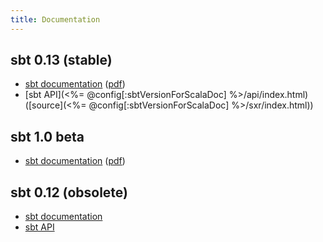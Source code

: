```yaml
---
title: Documentation
---
```


sbt 0.13 (stable)
-----------------

- [sbt documentation](0.13/docs/index.html) ([pdf](0.13/docs/sbt-reference.pdf))
- [sbt API](<%= @config[:sbtVersionForScalaDoc] %>/api/index.html) ([source](<%= @config[:sbtVersionForScalaDoc] %>/sxr/index.html))

sbt 1.0 beta
------------

- [sbt documentation](1.0/docs/index.html) ([pdf](1.0/docs/sbt-reference.pdf))

sbt 0.12 (obsolete)
-------------------

- [sbt documentation](0.12.4/docs/index.html)
- [sbt API](0.12.4/api/index.html)
